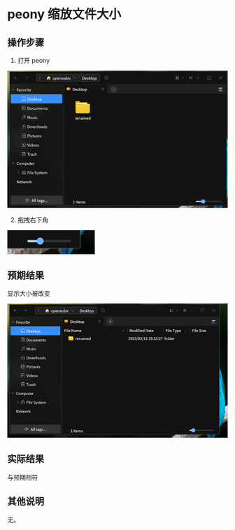 # peony 缩放文件大小

## 操作步骤

1. 打开 peony

![peony_缩放文件大小-1](./img/peony_缩放文件大小-1.png)

2. 拖拽右下角

![peony_缩放文件大小-2](./img/peony_缩放文件大小-2.png)

## 预期结果

显示大小被改变

![peony_缩放文件大小-3](./img/peony_缩放文件大小-3.png)

## 实际结果
与预期相符
## 其他说明
无。

